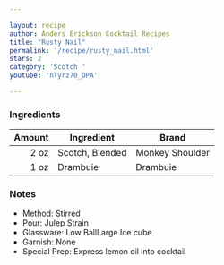 ```yaml
---

layout: recipe
author: Anders Erickson Cocktail Recipes
title: "Rusty Nail"
permalink: '/recipe/rusty_nail.html'
stars: 2
category: 'Scotch '
youtube: 'nTyrz70_OPA'

---
```


### Ingredients

| Amount  | Ingredient               | Brand  |
| ---: | --------------- | --------------- |
| 2 oz | Scotch, Blended | Monkey Shoulder |
| 1 oz | Drambuie        | Drambuie        |

### Notes

- Method: Stirred
- Pour: Julep Strain
- Glassware: Low BallLarge Ice cube
- Garnish: None
- Special Prep: Express lemon oil into cocktail

